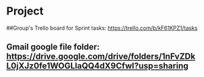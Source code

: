 # Project 

##Group's Trello board for Sprint tasks: https://trello.com/b/kF61KPZ1/tasks


## Gmail google file folder: https://drive.google.com/drive/folders/1nFvZDkL0jXJz0fe1WOGLlaQQ4dX9CfwI?usp=sharing
